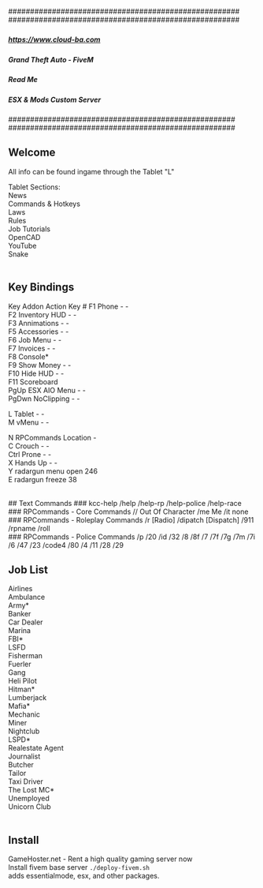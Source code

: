 #####################################################
#####################################################
#####
#####   https://www.cloud-ba.com
#####   Grand Theft Auto - FiveM
#####         Read Me
#####   ESX & Mods Custom Server
#####
#####
####################################################
####################################################
<br />
## Welcome
All info can be found ingame through the Tablet "L"

Tablet Sections:  
News  
Commands & Hotkeys  
Laws  
Rules  
Job Tutorials  
OpenCAD  
YouTube  
Snake  
<br />

## Key Bindings
Key       Addon              Action       Key #
F1      Phone                   -           -   
F2      Inventory HUD           -           -  
F3      Annimations             -           -  
F5      Accessories             -           -  
F6      Job Menu                -           -  
F7      Invoices                -           -  
F8      Console*  
F9      Show Money              -           -  
F10     Hide HUD                -           -  
F11     Scoreboard  
PgUp    ESX AIO Menu            -           -  
PgDwn   NoClipping              -           -  
  
L       Tablet                  -           -  
M       vMenu                   -           -  


N       RPCommands           Location       -  
C       Crouch                  -           -  
Ctrl    Prone                   -           -  
X       Hands Up                -           -  
Y       radargun            menu open       246  
E       radargun              freeze        38  
  
<br />
## Text Commands
### kcc-help
/help  
/help-rp  
/help-police  
/help-race  
<br />
### RPCommands - Core Commands  
//      Out Of Character  
/me     Me  
/it     none  
<br />
### RPCommands - Roleplay Commands  
/r          [Radio]  
/dipatch    [Dispatch]  
/911  
/rpname  
/roll  
<br />
### RPCommands - Police Commands  
/p  
/20   
/id  
/32  
/8  
/8f  
/7  
/7f  
/7g  
/7m  
/7i  
/6  
/47  
/23  
/code4  
/80  
/4  
/11  
/28  
/29  
<br />

## Job List  
Airlines  
Ambulance  
Army*  
Banker  
Car Dealer  
Marina  
FBI*  
LSFD  
Fisherman  
Fuerler  
Gang  
Heli Pilot  
Hitman*  
Lumberjack  
Mafia*  
Mechanic  
Miner  
Nightclub  
LSPD*  
Realestate Agent  
Journalist  
Butcher  
Tailor  
Taxi Driver  
The Lost MC*  
Unemployed  
Unicorn Club  
<br />

## Install
GameHoster.net - Rent a high quality gaming server now<br />
Install fivem base server `./deploy-fivem.sh`  
adds essentialmode, esx, and other packages. 
